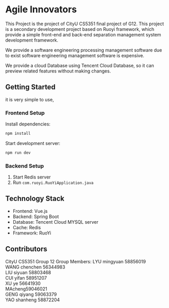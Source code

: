 # Agile Innovators

This Project is the project of CityU CS5351 final project of G12. This project is a secondary development project based on Ruoyi framework, which provide a 
simple front-end and back-end separation management system development framework.

We provide a  software engineering processing management software due to exist software engineering management software is expensive.

We provide a cloud Database using Tencent Cloud Database, so it can preview related features without making changes.

## Getting Started
it is very simple to use,
### Frontend Setup

Install dependencies:
```bash
npm install
```
Start development server:
```bash
npm run dev
```

### Backend Setup

1. Start Redis server
2. Run `com.ruoyi.RuoYiApplication.java`


## Technology Stack

- Frontend: Vue.js
- Backend: Spring Boot
- Database: Tencent Cloud MYSQL server
- Cache: Redis
- Framework: RuoYi



## Contributors

CityU CS5351 Group 12
Group Members:
  LYU mingyuan 58856019  
  WANG chenchen 56344983  
  LIU siyuan 58803468  
  CUI yifan 58951207  
  XU ye 56641930  
  MAcheng59046021  
  GENG qiyang 59063379  
  YAO shanheng 58872204  
